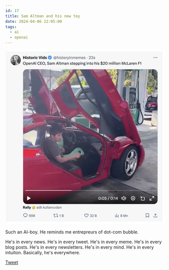 ```yaml
---
id: 17
title: Sam Altman and his new toy
date: 2024-04-06 22:05:00
tags: 
  - ai
  - openai
---
```


![Sam Altman and his McLaren](./sam-altman-mclaren.png)

Such an AI-boy. He reminds me entrepreurs of dot-com bubble. 

He's in every news. He's in every tweet. He's in every meme. He's in every blog posts. He's in every newsletters. He's in every mind. He's in every intuiton. Basically, he's everywhere.

[Tweet](https://twitter.com/historyinmemes/status/1776350068108390770)
